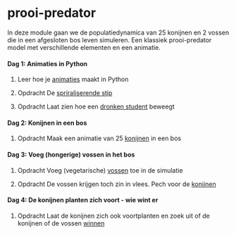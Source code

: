 # prooi-predator

In deze module gaan we de populatiedynamica van 25 konijnen en 2 vossen die in een afgesloten bos leven simuleren. Een klassiek prooi-predator model met verschillende elementen en een animatie.

#### Dag 1: Animaties in Python

1. Leer hoe je [animaties](/python/animaties) maakt in Python

2. <span class="label label-primary">Opdracht</span> De [spriraliserende stip](/beweging/stip)

3. <span class="label label-primary">Opdracht</span> Laat zien hoe een [dronken student](/beweging/student) beweegt

#### Dag 2: Konijnen in een bos

1. <span class="label label-primary">Opdracht</span> Maak een animatie van 25 [konijnen](/prooipredator/konijnen) in een bos

#### Dag 3: Voeg (hongerige) vossen in het bos

1. <span class="label label-primary">Opdracht</span> Voeg (vegetarische) [vossen](/prooipredator/vossen) toe in de simulatie

2. <span class="label label-primary">Opdracht</span> De vossen krijgen toch zin in vlees. Pech voor de  [konijnen](/prooipredator/vossenetenkonijnen)

#### Dag 4: De konijnen planten zich voort - wie wint er

1. <span class="label label-primary">Opdracht</span> Laat de konijnen zich ook voortplanten en zoek uit of de konijnen of de vossen [winnen](/prooipredator/konijnenreproduceren)

